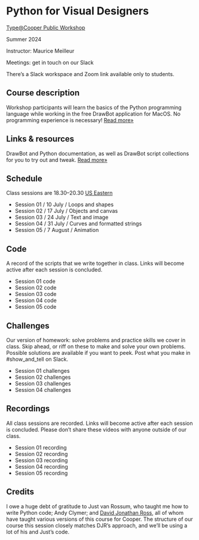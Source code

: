 # Python for Visual Designers

[Type@Cooper Public Workshop](https://coopertype.org/events/python-for-visual-designers-3)

Summer 2024

Instructor: Maurice Meilleur

Meetings: get in touch on our Slack

There’s a Slack workspace and Zoom link available only to students.

## Course description
Workshop participants will learn the basics of the Python programming language while working in the free DrawBot application for MacOS. No programming experience is necessary! [Read more»](course_info/info.md)

## Links & resources
DrawBot and Python documentation, as well as DrawBot script collections for you to try out and tweak. [Read more»](resources/resources.md)

## Schedule
Class sessions are 18.30–20.30 [US Eastern](https://www.timeanddate.com/worldclock/converter.html)

- Session 01 / 10 July / Loops and shapes
- Session 02 / 17 July	/ Objects and canvas
- Session 03 / 24 July	/ Text and image
- Session 04 / 31 July	/ Curves and formatted strings
- Session 05 / 7 August	/ Animation

## Code
A record of the scripts that we write together in class. Links will become active after each session is concluded.

- Session 01 code
- Session 02 code
- Session 03 code
- Session 04 code
- Session 05 code

## Challenges
Our version of homework: solve problems and practice skills we cover in class. Skip ahead, or riff on these to make and solve your own problems. Possible solutions are available if you want to peek. Post what you make in #show_and_tell on Slack.

- Session 01 challenges
- Session 02 challenges
- Session 03 challenges
- Session 04 challenges

## Recordings
All class sessions are recorded. Links will become active after each session is concluded. Please don’t share these videos with anyone outside of our class.

- Session 01 recording
- Session 02 recording
- Session 03 recording
- Session 04 recording
- Session 05 recording

## Credits
I owe a huge debt of gratitude to Just van Rossum, who taught me how to write Python code; Andy Clymer; and [David Jonathan Ross](https://djr.com/), all of whom have taught various versions of this course for Cooper. The structure of our course this session closely matches DJR’s approach, and we’ll be using a lot of his and Just’s code.
